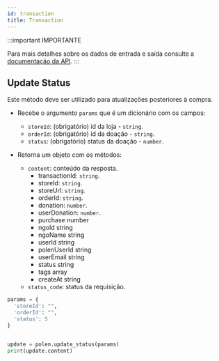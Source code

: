 ```yaml
---
id: transaction
title: Transaction
---
```

:::important IMPORTANTE

Para mais detalhes sobre os dados de entrada e saída consulte a [documentação da API](/api-reference).
:::

## Update Status
Este método deve ser utilizado para atualizações posteriores à compra.

- Recebe o argumento `params` que é um dicionário com os campos:
    - `storeId`: (obrigatório) id da loja - `string`.
    - `orderId`: (obrigatório) id da doação - `string`.
    - `status`: (obrigatório) status da doação - `number`.

- Retorna um objeto com os métodos:
    - `content`: conteúdo da resposta.
        - transactionId: `string`.
        - storeId: `string`.
        - storeUrl: `string`.
        - orderId: `string`.
        - donation: `number`.
        - userDonation: `number`.
        - purchase number
        - ngoId string
        - ngoName string
        - userId string
        - polenUserId string
        - userEmail string
        - status string
        - tags array
        - createAt string
    - `status_code`: status da requisição.

```python
params = {
  'storeId': "",
  'orderId': "",
  'status': 5
}


update = polen.update_status(params)
print(update.content)
```